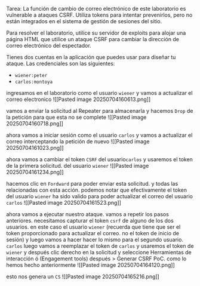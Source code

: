 Tarea: La función de cambio de correo electrónico de este laboratorio es vulnerable a ataques CSRF. Utiliza tokens para intentar prevenirlos, pero no están integrados en el sistema de gestión de sesiones del sitio.

Para resolver el laboratorio, utilice su servidor de exploits para alojar una página HTML que utilice un ataque CSRF para cambiar la dirección de correo electrónico del espectador.

Tienes dos cuentas en la aplicación que puedes usar para diseñar tu ataque. Las credenciales son las siguientes:

- `wiener:peter`
- `carlos:montoya`

ingresamos en el laboratorio como el usuario `wiener` y vamos a actualizar el correo electronico
![[Pasted image 20250704160613.png]]

vamos a enviar la solicitud al Repeater para almacenarla y hacemos `Drop` de la petición para que esta no se complete
![[Pasted image 20250704160718.png]]

ahora vamos a iniciar sesión como el usuario `carlos` y vamos a actualizar el correo interceptando la petición de nuevo
![[Pasted image 20250704161023.png]]

ahora vamos a cambiar el token `CSRF` del usuario`carlos` y usaremos el token de la primera solicitud. del usuario `wiener` 
![[Pasted image 20250704161234.png]]

hacemos clic en `Fordward` para poder enviar esta solicitud. y todas las relacionadas con esta acción. podemos notar que efectivamente el token del usuario `wiener` ha sido valido para poder actualizar el correo del usuario `carlos` 
![[Pasted image 20250704161523.png]]

ahora vamos a ejecutar nuestro ataque. vamos a repetir los pasos anteriores. necesitamos capturar el token `csrf` de alguno de los dos usuarios. en este caso el usuario `wiener` (recuerda que tiene que ser el token proporcionado para actualizar el correo. no el token de inicio de sesión) y luego vamos a hacer hacer lo mismo para el segundo usuario. `carlos` luego vamos a reemplazar el token de `carlos` y usaremos el token de `wiener` y después clic derecho en la solicitud y seleccione Herramientas de interacción ó (Engagement tools) después  > Generar CSRF PoC. como lo hemos hecho anteriormente
![[Pasted image 20250704164120.png]]

esto nos genera un `CS`
![[Pasted image 20250704165216.png]]